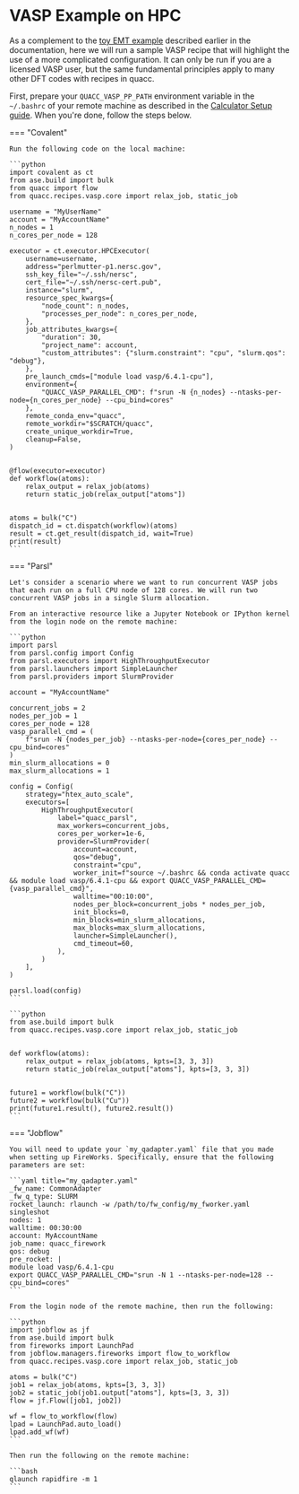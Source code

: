 # VASP Example on HPC

As a complement to the [toy EMT example](../wflow_engine/executors2.md) described earlier in the documentation, here we will run a sample VASP recipe that will highlight the use of a more complicated configuration. It can only be run if you are a licensed VASP user, but the same fundamental principles apply to many other DFT codes with recipes in quacc.

First, prepare your `QUACC_VASP_PP_PATH` environment variable in the `~/.bashrc` of your remote machine as described in the [Calculator Setup guide](../../install/codes.md). When you're done, follow the steps below.

=== "Covalent"

    Run the following code on the local machine:

    ```python
    import covalent as ct
    from ase.build import bulk
    from quacc import flow
    from quacc.recipes.vasp.core import relax_job, static_job

    username = "MyUserName"
    account = "MyAccountName"
    n_nodes = 1
    n_cores_per_node = 128

    executor = ct.executor.HPCExecutor(
        username=username,
        address="perlmutter-p1.nersc.gov",
        ssh_key_file="~/.ssh/nersc",
        cert_file="~/.ssh/nersc-cert.pub",
        instance="slurm",
        resource_spec_kwargs={
            "node_count": n_nodes,
            "processes_per_node": n_cores_per_node,
        },
        job_attributes_kwargs={
            "duration": 30,
            "project_name": account,
            "custom_attributes": {"slurm.constraint": "cpu", "slurm.qos": "debug"},
        },
        pre_launch_cmds=["module load vasp/6.4.1-cpu"],
        environment={
            "QUACC_VASP_PARALLEL_CMD": f"srun -N {n_nodes} --ntasks-per-node={n_cores_per_node} --cpu_bind=cores"
        },
        remote_conda_env="quacc",
        remote_workdir="$SCRATCH/quacc",
        create_unique_workdir=True,
        cleanup=False,
    )


    @flow(executor=executor)
    def workflow(atoms):
        relax_output = relax_job(atoms)
        return static_job(relax_output["atoms"])


    atoms = bulk("C")
    dispatch_id = ct.dispatch(workflow)(atoms)
    result = ct.get_result(dispatch_id, wait=True)
    print(result)
    ```

=== "Parsl"

    Let's consider a scenario where we want to run concurrent VASP jobs that each run on a full CPU node of 128 cores. We will run two concurrent VASP jobs in a single Slurm allocation.

    From an interactive resource like a Jupyter Notebook or IPython kernel from the login node on the remote machine:

    ```python
    import parsl
    from parsl.config import Config
    from parsl.executors import HighThroughputExecutor
    from parsl.launchers import SimpleLauncher
    from parsl.providers import SlurmProvider

    account = "MyAccountName"

    concurrent_jobs = 2
    nodes_per_job = 1
    cores_per_node = 128
    vasp_parallel_cmd = (
        f"srun -N {nodes_per_job} --ntasks-per-node={cores_per_node} --cpu_bind=cores"
    )
    min_slurm_allocations = 0
    max_slurm_allocations = 1

    config = Config(
        strategy="htex_auto_scale",
        executors=[
            HighThroughputExecutor(
                label="quacc_parsl",
                max_workers=concurrent_jobs,
                cores_per_worker=1e-6,
                provider=SlurmProvider(
                    account=account,
                    qos="debug",
                    constraint="cpu",
                    worker_init=f"source ~/.bashrc && conda activate quacc && module load vasp/6.4.1-cpu && export QUACC_VASP_PARALLEL_CMD={vasp_parallel_cmd}",
                    walltime="00:10:00",
                    nodes_per_block=concurrent_jobs * nodes_per_job,
                    init_blocks=0,
                    min_blocks=min_slurm_allocations,
                    max_blocks=max_slurm_allocations,
                    launcher=SimpleLauncher(),
                    cmd_timeout=60,
                ),
            )
        ],
    )

    parsl.load(config)
    ```

    ```python
    from ase.build import bulk
    from quacc.recipes.vasp.core import relax_job, static_job


    def workflow(atoms):
        relax_output = relax_job(atoms, kpts=[3, 3, 3])
        return static_job(relax_output["atoms"], kpts=[3, 3, 3])


    future1 = workflow(bulk("C"))
    future2 = workflow(bulk("Cu"))
    print(future1.result(), future2.result())
    ```

=== "Jobflow"

    You will need to update your `my_qadapter.yaml` file that you made when setting up FireWorks. Specifically, ensure that the following parameters are set:

    ```yaml title="my_qadapter.yaml"
    _fw_name: CommonAdapter
    _fw_q_type: SLURM
    rocket_launch: rlaunch -w /path/to/fw_config/my_fworker.yaml singleshot
    nodes: 1
    walltime: 00:30:00
    account: MyAccountName
    job_name: quacc_firework
    qos: debug
    pre_rocket: |
    module load vasp/6.4.1-cpu
    export QUACC_VASP_PARALLEL_CMD="srun -N 1 --ntasks-per-node=128 --cpu_bind=cores"
    ```

    From the login node of the remote machine, then run the following:

    ```python
    import jobflow as jf
    from ase.build import bulk
    from fireworks import LaunchPad
    from jobflow.managers.fireworks import flow_to_workflow
    from quacc.recipes.vasp.core import relax_job, static_job

    atoms = bulk("C")
    job1 = relax_job(atoms, kpts=[3, 3, 3])
    job2 = static_job(job1.output["atoms"], kpts=[3, 3, 3])
    flow = jf.Flow([job1, job2])

    wf = flow_to_workflow(flow)
    lpad = LaunchPad.auto_load()
    lpad.add_wf(wf)
    ```

    Then run the following on the remote machine:

    ```bash
    qlaunch rapidfire -m 1
    ```
